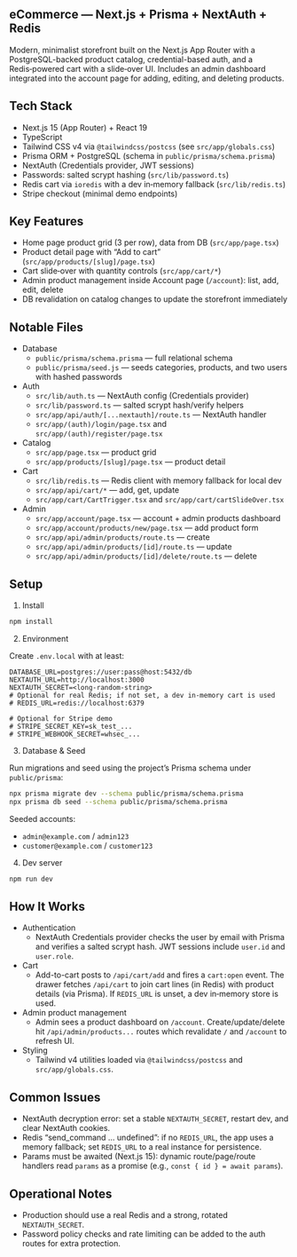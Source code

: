 ## eCommerce — Next.js + Prisma + NextAuth + Redis

Modern, minimalist storefront built on the Next.js App Router with a PostgreSQL-backed product catalog, credential-based auth, and a Redis‑powered cart with a slide‑over UI. Includes an admin dashboard integrated into the account page for adding, editing, and deleting products.

## Tech Stack

- Next.js 15 (App Router) + React 19
- TypeScript
- Tailwind CSS v4 via `@tailwindcss/postcss` (see `src/app/globals.css`)
- Prisma ORM + PostgreSQL (schema in `public/prisma/schema.prisma`)
- NextAuth (Credentials provider, JWT sessions)
- Passwords: salted scrypt hashing (`src/lib/password.ts`)
- Redis cart via `ioredis` with a dev in‑memory fallback (`src/lib/redis.ts`)
- Stripe checkout (minimal demo endpoints)

## Key Features

- Home page product grid (3 per row), data from DB (`src/app/page.tsx`)
- Product detail page with “Add to cart” (`src/app/products/[slug]/page.tsx`)
- Cart slide‑over with quantity controls (`src/app/cart/*`)
- Admin product management inside Account page (`/account`): list, add, edit, delete
- DB revalidation on catalog changes to update the storefront immediately

## Notable Files

- Database
  - `public/prisma/schema.prisma` — full relational schema
  - `public/prisma/seed.js` — seeds categories, products, and two users with hashed passwords
- Auth
  - `src/lib/auth.ts` — NextAuth config (Credentials provider)
  - `src/lib/password.ts` — salted scrypt hash/verify helpers
  - `src/app/api/auth/[...nextauth]/route.ts` — NextAuth handler
  - `src/app/(auth)/login/page.tsx` and `src/app/(auth)/register/page.tsx`
- Catalog
  - `src/app/page.tsx` — product grid
  - `src/app/products/[slug]/page.tsx` — product detail
- Cart
  - `src/lib/redis.ts` — Redis client with memory fallback for local dev
  - `src/app/api/cart/*` — add, get, update
  - `src/app/cart/CartTrigger.tsx` and `src/app/cart/cartSlideOver.tsx`
- Admin
  - `src/app/account/page.tsx` — account + admin products dashboard
  - `src/app/account/products/new/page.tsx` — add product form
  - `src/app/api/admin/products/route.ts` — create
  - `src/app/api/admin/products/[id]/route.ts` — update
  - `src/app/api/admin/products/[id]/delete/route.ts` — delete

## Setup

1) Install

```bash
npm install
```

2) Environment

Create `.env.local` with at least:

```
DATABASE_URL=postgres://user:pass@host:5432/db
NEXTAUTH_URL=http://localhost:3000
NEXTAUTH_SECRET=<long-random-string>
# Optional for real Redis; if not set, a dev in-memory cart is used
# REDIS_URL=redis://localhost:6379

# Optional for Stripe demo
# STRIPE_SECRET_KEY=sk_test_...
# STRIPE_WEBHOOK_SECRET=whsec_...
```

3) Database & Seed

Run migrations and seed using the project’s Prisma schema under `public/prisma`:

```bash
npx prisma migrate dev --schema public/prisma/schema.prisma
npx prisma db seed --schema public/prisma/schema.prisma
```

Seeded accounts:
- `admin@example.com` / `admin123`
- `customer@example.com` / `customer123`

4) Dev server

```bash
npm run dev
```

## How It Works

- Authentication
  - NextAuth Credentials provider checks the user by email with Prisma and verifies a salted scrypt hash. JWT sessions include `user.id` and `user.role`.
- Cart
  - Add-to-cart posts to `/api/cart/add` and fires a `cart:open` event. The drawer fetches `/api/cart` to join cart lines (in Redis) with product details (via Prisma). If `REDIS_URL` is unset, a dev in‑memory store is used.
- Admin product management
  - Admin sees a product dashboard on `/account`. Create/update/delete hit `/api/admin/products...` routes which revalidate `/` and `/account` to refresh UI.
- Styling
  - Tailwind v4 utilities loaded via `@tailwindcss/postcss` and `src/app/globals.css`.

## Common Issues

- NextAuth decryption error: set a stable `NEXTAUTH_SECRET`, restart dev, and clear NextAuth cookies.
- Redis “send_command … undefined”: if no `REDIS_URL`, the app uses a memory fallback; set `REDIS_URL` to a real instance for persistence.
- Params must be awaited (Next.js 15): dynamic route/page/route handlers read `params` as a promise (e.g., `const { id } = await params`).

## Operational Notes

- Production should use a real Redis and a strong, rotated `NEXTAUTH_SECRET`.
- Password policy checks and rate limiting can be added to the auth routes for extra protection.
